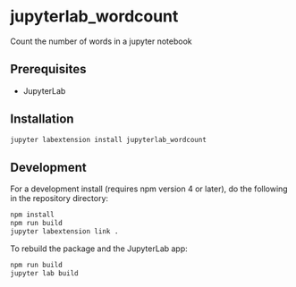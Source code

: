 # jupyterlab_wordcount

Count the number of words in a jupyter notebook


## Prerequisites

* JupyterLab

## Installation

```bash
jupyter labextension install jupyterlab_wordcount
```

## Development

For a development install (requires npm version 4 or later), do the following in the repository directory:

```bash
npm install
npm run build
jupyter labextension link .
```

To rebuild the package and the JupyterLab app:

```bash
npm run build
jupyter lab build
```

